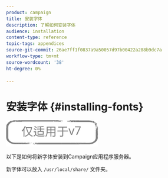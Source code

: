 ```yaml
---
product: campaign
title: 安装字体
description: 了解如何安装字体
audience: installation
content-type: reference
topic-tags: appendices
source-git-commit: 26ae7ff1f0837a9a50057d97b00422a288b9dc7a
workflow-type: tm+mt
source-wordcount: '38'
ht-degree: 0%

---
```


# 安装字体 {#installing-fonts}

![](../../assets/v7-only.svg)

以下是如何将新字体安装到Campaign应用程序服务器。

新字体可以放入 `/usr/local/share/` 文件夹。
